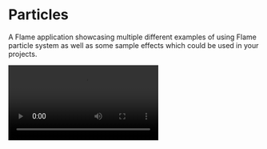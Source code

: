 # Particles

A Flame application showcasing multiple different examples of using
Flame particle system as well as some sample effects which could be used in your projects.

![Particles Example](/doc/examples/particles/assets/particles-example.webm)